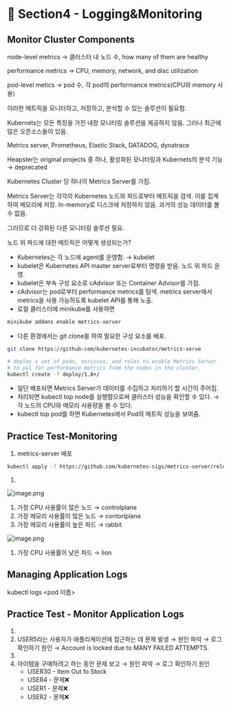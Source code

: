 # 🍨 Section4 - Logging&Monitoring

## Monitor Cluster Components


node-level metrics → 클러스터 내 노드 수, how many of them are healthy


performance metrics → CPU, memory, network, and disc utilization


pod-level  metics → pod 수, 각 pod의 performance metrics(CPU와 memory 사용)


이러한 메트릭을 모니터하고, 저장하고, 분석할 수 있는 솔루션이 필요함.


Kubernets는 모든 특징을 가진 내장 모니터링 솔루션을 제공하지 않음. 그러나 최근에 많은 오픈소스들이 있음.


Metrics server, Prometheus, Elastic Stack, DATADOG, dynatrace


Heapster는 original projects 중 하나, 활성화된 모니터링과 Kubernets의 분석 기능 → deprecated


Kubernetes Cluster 당 하나의 Metrics Server를 가짐.


Metrics Server는 각각의 Kubernetes 노드와 파드로부터 메트릭을 검색. 이를 집계하여 메모리에 저장. In-memory로 디스크에 저장하지 않음. 과거의 성능 데이터를 볼 수 없음.


그러므로 더 강화된 다른 모니터링 솔루션 필요.


노드 위 파드에 대한 메트릭은 어떻게 생성되는가?

- Kubernetes는 각 노드에 agent를 운영함. → kubelet
- kubelet은 Kubernetes API master server로부터 명령을 받음. 노드 위 파드 운영.
- kubelet은 부속 구성 요소로 cAdvisor 또는 Container Advisor를 가짐.
- cAdvisor는 pod로부터 performance metrics를 탐색. metrics server에서 metrics을 사용 가능하도록  kubelet API를 통해 노출.
- 로컬 클러스터에 minikube를 사용하면

```bash
minikube addons enable metrics-server
```

- 다른 환경에서는 git clone을 하여 필요한 구성 요소를 배포.

```bash
git clone https://github-com/kubernetes-incubator/metrics-serve

# deploy a set of pods, services, and roles to enable Metrics Server
# to pul for performance metrics from the nodes in the cluster.
kubectl create -f deploy/1.8+/
```

- 일단 배포되면 Metrics Server가 데이터를 수집하고 처리하기 할 시간이 주어짐.
- 처리되면 kubectl top node를 실행함으로써 클러스터 성능을 확인할 수 있다. → 각 노드의 CPU와 메모리 사용량을 볼 수 있다.
- kubectl top pod를 하면 Kubernetes에서 Pod의 메트릭 성능을 보여줌.

## Practice Test-Monitoring

1. metrics-server 배포

```bash
kubectl apply -f https://github.com/kubernetes-sigs/metrics-server/releases/latest/download/components.yaml
```

1. 

![image.png](https://prod-files-secure.s3.us-west-2.amazonaws.com/b2ea2032-00e9-4883-a13b-cb03cf5b2334/be867e9c-0d47-47a3-971e-146d2c8c7945/image.png?X-Amz-Algorithm=AWS4-HMAC-SHA256&X-Amz-Content-Sha256=UNSIGNED-PAYLOAD&X-Amz-Credential=ASIAZI2LB4665E6IZT3Y%2F20250218%2Fus-west-2%2Fs3%2Faws4_request&X-Amz-Date=20250218T132833Z&X-Amz-Expires=3600&X-Amz-Security-Token=IQoJb3JpZ2luX2VjEGUaCXVzLXdlc3QtMiJHMEUCID8tgpMWy6B%2FMAZCglG66MlSHvh0ePf7ddkNiLpW%2BfziAiEAh6kBekDZ6aTFaq9qVSyaPws%2Fki4zR5jmsc3wDN08OE0qiAQIjf%2F%2F%2F%2F%2F%2F%2F%2F%2F%2FARAAGgw2Mzc0MjMxODM4MDUiDMIeMhZS%2FNKBn%2BsihyrcA3XsUjo%2FhA65GW7R0UmW%2BAK0oICkDIf5qqYsSPmvIpLRgSGaI4OhrwWtA85445e8XAPGxCsQO9JFx5iVKZfQeLtBRNogXAbhSMgU5w3KACJndNxyhMZ7ONrWCWj2PVvoDzBWDw0u1aSl7dFiJvA%2BpMbrPgo%2B1H7FEfI43e%2B1MprNnMH4vWXzN%2B0K3J5WJPzjU08OnXk2%2FZydXNmmP8XY2aOpbpvOp%2FeWeOnLs%2BvPVgUlfC8PXy4F1uLSkLGU13nNLwyf23c3Q%2BQiR73REZIJl1RYuocqNPFyCp6PNlwK%2ByXezaGY%2BVrOVmaSUvjiI5oMqcF9Q3ehbfCAQ%2BnhnHYeiywk690DIWuqGDTNepNfHrVkttXhQbx7S%2Fs0m9y%2FjK%2FuI7rmCqH9EfJU140rcB1eX1w81kfQWwcAFtQ1QXnpAp4JZyrSKVqp4mAX2Bf3r30Q%2F47W6szWdeJ0B26A4U1IUB42nonf4dKe5LczCjt8eQ8i7c3Nn5pRXZyC4Kaf1AXx2XQxY5nOwtnnCZ3WtjmVm7MSSw5wiUp4JV%2BFlb5%2FL40Hk07lY%2F9kWixsE0hCW3PE%2BWvT1T3uRvUW%2FkfqAO6272%2BrOwJWoMZ02VR5giPcwgQWwv4zyTRACFiIrqF0MOf30b0GOqUBm%2BoIOk8NqPADGZQjKLEDUHQPTmC0eVM2ny2XrE%2FkQ7k7hNOflXBoetuDmdIk0aPUHe6d6yKHhwwrdrTiAgQL2WjZETUxT3PfoFg5ikzdc8DjevjRWcvEcXs5sCx9y2BHh4UsAxwk0BZgilbi5rkUoeb%2Foz9ZXTaB0Uny%2Biqx4A59qJhjau6iy6RDCPA92WLYTIfHjUm%2Bf76jZLG%2BYxqt5NoBLP3m&X-Amz-Signature=9e461f1aae007164137a7553c4d2e00202c94fb8892212420d842d37fa43c348&X-Amz-SignedHeaders=host&x-id=GetObject)

1. 가장 CPU 사용률이 많은 노드 → controlplane
2. 가장 메모리 사용률이 많은 노드 → contorlplane
3. 가장 메모리 사용률이 높은 파드 → rabbit

![image.png](https://prod-files-secure.s3.us-west-2.amazonaws.com/b2ea2032-00e9-4883-a13b-cb03cf5b2334/a5ad8203-cf78-4c06-9de1-67cb491aedc9/image.png?X-Amz-Algorithm=AWS4-HMAC-SHA256&X-Amz-Content-Sha256=UNSIGNED-PAYLOAD&X-Amz-Credential=ASIAZI2LB4665E6IZT3Y%2F20250218%2Fus-west-2%2Fs3%2Faws4_request&X-Amz-Date=20250218T132833Z&X-Amz-Expires=3600&X-Amz-Security-Token=IQoJb3JpZ2luX2VjEGUaCXVzLXdlc3QtMiJHMEUCID8tgpMWy6B%2FMAZCglG66MlSHvh0ePf7ddkNiLpW%2BfziAiEAh6kBekDZ6aTFaq9qVSyaPws%2Fki4zR5jmsc3wDN08OE0qiAQIjf%2F%2F%2F%2F%2F%2F%2F%2F%2F%2FARAAGgw2Mzc0MjMxODM4MDUiDMIeMhZS%2FNKBn%2BsihyrcA3XsUjo%2FhA65GW7R0UmW%2BAK0oICkDIf5qqYsSPmvIpLRgSGaI4OhrwWtA85445e8XAPGxCsQO9JFx5iVKZfQeLtBRNogXAbhSMgU5w3KACJndNxyhMZ7ONrWCWj2PVvoDzBWDw0u1aSl7dFiJvA%2BpMbrPgo%2B1H7FEfI43e%2B1MprNnMH4vWXzN%2B0K3J5WJPzjU08OnXk2%2FZydXNmmP8XY2aOpbpvOp%2FeWeOnLs%2BvPVgUlfC8PXy4F1uLSkLGU13nNLwyf23c3Q%2BQiR73REZIJl1RYuocqNPFyCp6PNlwK%2ByXezaGY%2BVrOVmaSUvjiI5oMqcF9Q3ehbfCAQ%2BnhnHYeiywk690DIWuqGDTNepNfHrVkttXhQbx7S%2Fs0m9y%2FjK%2FuI7rmCqH9EfJU140rcB1eX1w81kfQWwcAFtQ1QXnpAp4JZyrSKVqp4mAX2Bf3r30Q%2F47W6szWdeJ0B26A4U1IUB42nonf4dKe5LczCjt8eQ8i7c3Nn5pRXZyC4Kaf1AXx2XQxY5nOwtnnCZ3WtjmVm7MSSw5wiUp4JV%2BFlb5%2FL40Hk07lY%2F9kWixsE0hCW3PE%2BWvT1T3uRvUW%2FkfqAO6272%2BrOwJWoMZ02VR5giPcwgQWwv4zyTRACFiIrqF0MOf30b0GOqUBm%2BoIOk8NqPADGZQjKLEDUHQPTmC0eVM2ny2XrE%2FkQ7k7hNOflXBoetuDmdIk0aPUHe6d6yKHhwwrdrTiAgQL2WjZETUxT3PfoFg5ikzdc8DjevjRWcvEcXs5sCx9y2BHh4UsAxwk0BZgilbi5rkUoeb%2Foz9ZXTaB0Uny%2Biqx4A59qJhjau6iy6RDCPA92WLYTIfHjUm%2Bf76jZLG%2BYxqt5NoBLP3m&X-Amz-Signature=a3207cee36144034812d9613c9385d696b051da75b038ecac76857259c787cce&X-Amz-SignedHeaders=host&x-id=GetObject)

1. 가장 CPU 사용률이 낮은 파드 → lion

## Managing Application Logs


kubectl logs <pod 이름>


## Practice Test - Monitor Application Logs

1. 
2. USER5라는 사용자가 애플리케이션에 접근하는 데 문제 발생 → 원인 파악 → 로그 확인하기
원인 → Account is locked due to MANY FAILED ATTEMPTS.
3. 
4. 아이템을 구매하려고 하는 동안 문제 보고 → 원인 파악 → 로그 확인하기
원인
	- USER30 - Item Out fo Stock
	- USER4 - 문제❌
	- USER1 - 문제❌
	- USER2 - 문제❌
